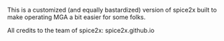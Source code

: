 This is a customized (and equally bastardized) version of spice2x built to make operating MGA a bit easier for some folks. 

All credits to the team of spice2x: spice2x.github.io
